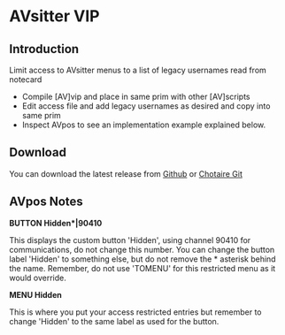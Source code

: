 # AVsitter VIP

## Introduction

Limit access to AVsitter menus to a list of legacy usernames read from notecard

- Compile [AV]vip and place in same prim with other [AV]scripts
- Edit access file and add legacy usernames as desired and copy into same prim
- Inspect AVpos to see an implementation example explained below.

## Download

You can download the latest release from [Github](https://github.com/chotaire/avsitter-vip/releases) or [Chotaire Git](https://git.chotaire.net/cannibals/avsitter-vip/releases)

## AVpos Notes

**BUTTON Hidden\*|90410**

This displays the custom button 'Hidden', using channel 90410 for communications, do not change this number. You can change the button label 'Hidden' to something else, but do not remove the * asterisk behind the name. Remember, do not use 'TOMENU' for this restricted menu as it would override.

**MENU Hidden** 

This is where you put your access restricted entries but remember to change 'Hidden' to the same label as used for the button.
